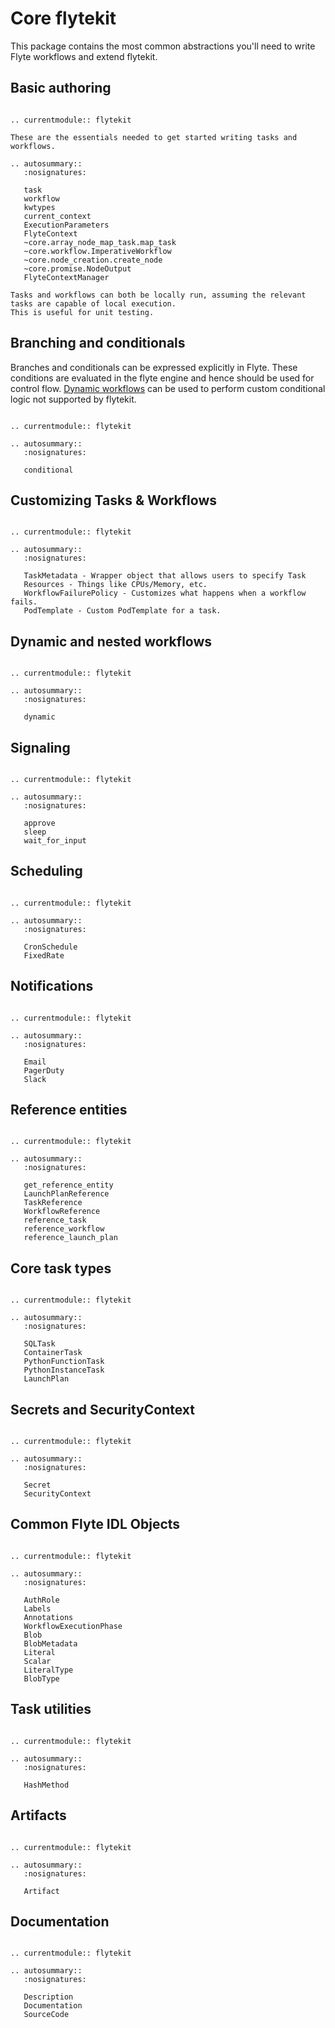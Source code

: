 # Core flytekit

This package contains the most common abstractions you'll need to write Flyte workflows and extend flytekit.

## Basic authoring

```--eval-rst--

.. currentmodule:: flytekit

These are the essentials needed to get started writing tasks and workflows.

.. autosummary::
   :nosignatures:

   task
   workflow
   kwtypes
   current_context
   ExecutionParameters
   FlyteContext
   ~core.array_node_map_task.map_task
   ~core.workflow.ImperativeWorkflow
   ~core.node_creation.create_node
   ~core.promise.NodeOutput
   FlyteContextManager
```


```--note--
Tasks and workflows can both be locally run, assuming the relevant tasks are capable of local execution.
This is useful for unit testing.
```

## Branching and conditionals

Branches and conditionals can be expressed explicitly in Flyte. These conditions are evaluated
in the flyte engine and hence should be used for control flow. [Dynamic workflows](./dynamic-and-nested-workflows.md) can be used to perform custom conditional logic not supported by flytekit.

```--eval-rst--

.. currentmodule:: flytekit

.. autosummary::
   :nosignatures:

   conditional
```

## Customizing Tasks & Workflows

```--eval-rst--

.. currentmodule:: flytekit

.. autosummary::
   :nosignatures:

   TaskMetadata - Wrapper object that allows users to specify Task
   Resources - Things like CPUs/Memory, etc.
   WorkflowFailurePolicy - Customizes what happens when a workflow fails.
   PodTemplate - Custom PodTemplate for a task.
```

## Dynamic and nested workflows

```--eval-rst--

.. currentmodule:: flytekit

.. autosummary::
   :nosignatures:

   dynamic
```

## Signaling

```--eval-rst--

.. currentmodule:: flytekit

.. autosummary::
   :nosignatures:

   approve
   sleep
   wait_for_input
```

## Scheduling

```--eval-rst--

.. currentmodule:: flytekit

.. autosummary::
   :nosignatures:

   CronSchedule
   FixedRate
```

## Notifications

```--eval-rst--

.. currentmodule:: flytekit

.. autosummary::
   :nosignatures:

   Email
   PagerDuty
   Slack
```

## Reference entities

```--eval-rst--

.. currentmodule:: flytekit

.. autosummary::
   :nosignatures:

   get_reference_entity
   LaunchPlanReference
   TaskReference
   WorkflowReference
   reference_task
   reference_workflow
   reference_launch_plan
```

## Core task types

```--eval-rst--

.. currentmodule:: flytekit

.. autosummary::
   :nosignatures:

   SQLTask
   ContainerTask
   PythonFunctionTask
   PythonInstanceTask
   LaunchPlan
```

## Secrets and SecurityContext

```--eval-rst--

.. currentmodule:: flytekit

.. autosummary::
   :nosignatures:

   Secret
   SecurityContext
```

## Common Flyte IDL Objects

```--eval-rst--

.. currentmodule:: flytekit

.. autosummary::
   :nosignatures:

   AuthRole
   Labels
   Annotations
   WorkflowExecutionPhase
   Blob
   BlobMetadata
   Literal
   Scalar
   LiteralType
   BlobType
```

## Task utilities

```--eval-rst--

.. currentmodule:: flytekit

.. autosummary::
   :nosignatures:

   HashMethod
```

## Artifacts

```--eval-rst--

.. currentmodule:: flytekit

.. autosummary::
   :nosignatures:

   Artifact
```

## Documentation

```--eval-rst--

.. currentmodule:: flytekit

.. autosummary::
   :nosignatures:

   Description
   Documentation
   SourceCode
```